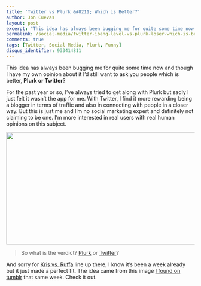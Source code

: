 ```yaml
---
title: 'Twitter vs Plurk &#8211; Which is Better?'
author: Jon Cuevas
layout: post
excerpt: "This idea has always been bugging me for quite some time now and though I have my own opinion about it I&#8217;d still want to ask you people which is better, Plurk or Twitter?"
permalink: /social-media/twitter-ibang-level-vs-plurk-loser-which-is-better-826/
comments: true
tags: [Twitter, Social Media, Plurk, Funny]
disqus_identifier: 933414811
---
```

This idea has always been bugging me for quite some time now and though I have my own opinion about it I&#8217;d still want to ask you people which is better, **Plurk or Twitter**?

<!--more-->For the past year or so, I&#8217;ve always tried to get along with Plurk but sadly I just felt it wasn&#8217;t the app for me. With Twitter, I find it more rewarding being a blogger in terms of traffic and also in connecting with people in a closer way. But this is just me and I&#8217;m no social marketing expert and definitely not claiming to be one. I&#8217;m more interested in real users with real human opinions on this subject.

<p style="text-align: center;">
  <a href="{{ site.baseurl }}/assets/images/legacy/v5/twitter-ibang-level.jpg"><img class="size-medium wp-image-827 aligncenter" title="twitter-ibang-level" src="{{ site.baseurl }}/assets/images/legacy/v5/twitter-ibang-level-579x300.jpg" alt="" width="579" height="300" /></a>
</p>

> So what is the verdict? <a href="http://www.plurk.com/" target="_blank">Plurk</a> or <a href="http://twitter.com" target="_blank">Twitter</a>?

<div class="alignright">
</div>

And sorry for [Kris vs. Ruffa][1] line up there, I know it&#8217;s been a week already but it just made a perfect fit. The idea came from this image [I found on tumblr][2] that same week. Check it out.

 [1]: http://www.pinoysoundingboard.com/2010/03/kris-aquino-issue-with-ruffa-gutierrez-will-hurt-noynoys-campaign/
 [2]: http://archondigital.tumblr.com/post/443194870/hahaha-kulet-shinelopez-pinoytumblr